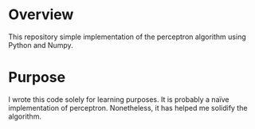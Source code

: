# Overview
This repository simple implementation of the perceptron algorithm using Python and Numpy.

# Purpose

I wrote this code solely for learning purposes. It is probably a naïve implementation of perceptron. Nonetheless, it has helped me solidify the algorithm.
